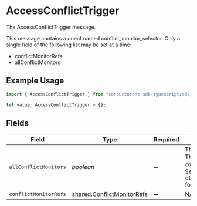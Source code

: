 # AccessConflictTrigger

The AccessConflictTrigger message.

This message contains a oneof named conflict_monitor_selector. Only a single field of the following list may be set at a time:
  - conflictMonitorRefs
  - allConflictMonitors


## Example Usage

```typescript
import { AccessConflictTrigger } from "conductorone-sdk-typescript/sdk/models/shared";

let value: AccessConflictTrigger = {};
```

## Fields

| Field                                                                                                                                                                                 | Type                                                                                                                                                                                  | Required                                                                                                                                                                              | Description                                                                                                                                                                           |
| ------------------------------------------------------------------------------------------------------------------------------------------------------------------------------------- | ------------------------------------------------------------------------------------------------------------------------------------------------------------------------------------- | ------------------------------------------------------------------------------------------------------------------------------------------------------------------------------------- | ------------------------------------------------------------------------------------------------------------------------------------------------------------------------------------- |
| `allConflictMonitors`                                                                                                                                                                 | *boolean*                                                                                                                                                                             | :heavy_minus_sign:                                                                                                                                                                    | The allConflictMonitors field.<br/>This field is part of the `conflict_monitor_selector` oneof.<br/>See the documentation for `c1.api.automations.v1.AccessConflictTrigger` for more details. |
| `conflictMonitorRefs`                                                                                                                                                                 | [shared.ConflictMonitorRefs](../../../sdk/models/shared/conflictmonitorrefs.md)                                                                                                       | :heavy_minus_sign:                                                                                                                                                                    | N/A                                                                                                                                                                                   |